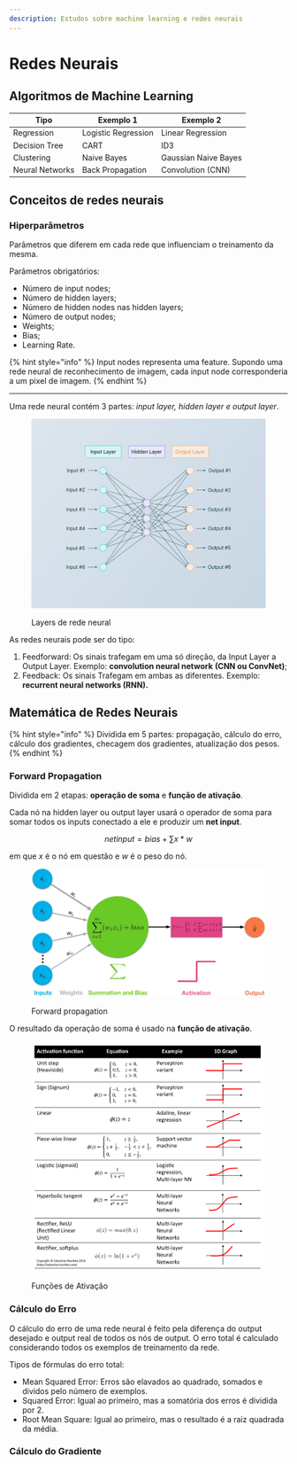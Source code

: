 ```yaml
---
description: Estudos sobre machine learning e redes neurais
---
```


# Redes Neurais

## Algoritmos de Machine Learning

| Tipo            | Exemplo 1           | Exemplo 2            |
| --------------- | ------------------- | -------------------- |
| Regression      | Logistic Regression | Linear Regression    |
| Decision Tree   | CART                | ID3                  |
| Clustering      | Naive Bayes         | Gaussian Naive Bayes |
| Neural Networks | Back Propagation    | Convolution (CNN)    |

## Conceitos de redes neurais

### Hiperparâmetros

Parâmetros que diferem em cada rede que influenciam o treinamento da mesma.

Parâmetros obrigatórios:

* Número de input nodes;
* Número de hidden layers;
* Número de hidden nodes nas hidden layers;
* Número de output nodes;
* Weights;
* Bias;
* Learning Rate.

{% hint style="info" %}
Input nodes representa uma feature. Supondo uma rede neural de reconhecimento de imagem, cada input node corresponderia a um pixel de imagem.
{% endhint %}

***

Uma rede neural contém 3 partes: _input layer, hidden layer e output layer_.

<figure><img src="../.gitbook/assets/image.png" alt=""><figcaption><p>Layers de rede neural</p></figcaption></figure>

As redes neurais pode ser do tipo:

1. Feedforward: Os sinais trafegam em uma só direção, da Input Layer a Output Layer. Exemplo: **convolution neural network** **(CNN ou ConvNet)**;
2. Feedback: Os sinais Trafegam em ambas as diferentes. Exemplo: **recurrent neural networks (RNN).**

## Matemática de Redes Neurais

{% hint style="info" %}
Dividida em 5 partes: propagação, cálculo do erro, cálculo dos gradientes, checagem dos gradientes, atualização dos pesos.
{% endhint %}

### Forward Propagation

Dividida em 2 etapas: **operação de soma** e **função de ativação**.

Cada nó na hidden layer ou output layer usará o operador de soma para somar todos os inputs conectado a ele e produzir um **net input**.

$$
netinput=bias+\sum x*w
$$

em que _x_ é o nó em questão e _w_ é o peso do nó.

<figure><img src="../.gitbook/assets/image (2).png" alt=""><figcaption><p>Forward propagation</p></figcaption></figure>

O resultado da operação de soma é usado na **função de ativação**.

<figure><img src="../.gitbook/assets/image (1).png" alt=""><figcaption><p>Funções de Ativação</p></figcaption></figure>

### Cálculo do Erro

O cálculo do erro de uma rede neural é feito pela diferença do output desejado e output real de todos os nós de output. O erro total é calculado considerando todos os exemplos de treinamento da rede.

Tipos de fórmulas do erro total:

* Mean Squared Error: Erros são elavados ao quadrado, somados e dividos pelo número de exemplos.
* Squared Error: Igual ao primeiro, mas a somatória dos erros é dividida por 2.
* Root Mean Square: Igual ao primeiro, mas o resultado é a raiz quadrada da média.

### Cálculo do Gradiente
